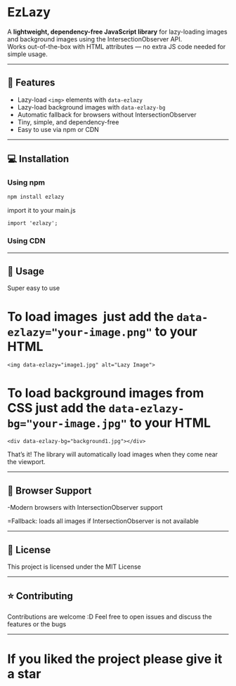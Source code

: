 # EzLazy

A **lightweight, dependency-free JavaScript library** for lazy-loading images and background images using the IntersectionObserver API.  
Works out-of-the-box with HTML attributes — no extra JS code needed for simple usage.

---

## 🚀 Features

- Lazy-load `<img>` elements with `data-ezlazy`
- Lazy-load background images with `data-ezlazy-bg`
- Automatic fallback for browsers without IntersectionObserver
- Tiny, simple, and dependency-free
- Easy to use via npm or CDN

---

## 💻 Installation

### Using npm

```bash
npm install ezlazy
```

import it to your main.js

```
import 'ezlazy';
```

### Using CDN

<script src="https://unpkg.com/ezlazy/dist/ezlazy.min.js"></script>

---

## 📝 Usage

Super easy to use

# To load images <img> just add the `data-ezlazy="your-image.png"` to your HTML

```
<img data-ezlazy="image1.jpg" alt="Lazy Image">
```

# To load background images from CSS just add the `data-ezlazy-bg="your-image.jpg"` to your HTML

```
<div data-ezlazy-bg="background1.jpg"></div>
```

That’s it! The library will automatically load images when they come near the viewport.

---

## 🔧 Browser Support

-Modern browsers with IntersectionObserver support

=Fallback: loads all images if IntersectionObserver is not available

---

## 📄 License

This project is licensed under the MIT License

---

## ⭐ Contributing

Contributions are welcome :D
Feel free to open issues and discuss the features or the bugs

---

# If you liked the project please give it a star
